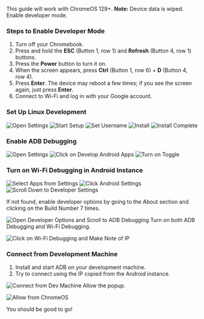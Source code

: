 This guide will work with ChromeOS 129+.
**Note:** Device data is wiped. Enable developer mode.

### Steps to Enable Developer Mode

1. Turn off your Chromebook.
2. Press and hold the **ESC** (Button 1, row 1) and **Refresh** (Button 4, row 1) buttons.
3. Press the **Power** button to turn it on.
4. When the screen appears, press **Ctrl** (Button 1, row 6) + **D** (Button 4, row 4).
5. Press **Enter**. The device may reboot a few times; if you see the screen again, just press **Enter**.
6. Connect to Wi-Fi and log in with your Google account.

### Set Up Linux Development

![Open Settings](linux_setup_1.png)
![Start Setup](linux_setup_2.png)
![Set Username](linux_setup_3.png)
![Install](linux_setup_4.png)
![Install Complete](linux_setup_5.png)

### Enable ADB Debugging

![Open Settings](enable_adb_1.png)
![Click on Develop Android Apps](enable_adb_2.png)
![Turn on Toggle](enable_adb_3.png)

### Turn on Wi-Fi Debugging in Android Instance

![Select Apps from Settings](enable_wifi_debug_1.png)
![Click Android Settings](enable_wifi_debug_2.png)
![Scroll Down to Developer Settings](enable_wifi_debug_3.png)

If not found, enable developer options by going to the About section and clicking on the Build Number 7 times.

![Open Developer Options and Scroll to ADB Debugging](enable_wifi_debug_4.png)
Turn on both ADB Debugging and Wi-Fi Debugging.

![Click on Wi-Fi Debugging and Make Note of IP](enable_wifi_debug_5.png)

### Connect from Development Machine

1. Install and start ADB on your development machine.
2. Try to connect using the IP copied from the Android instance.
   
![Connect from Dev Machine](dev_machine_1.png)
Allow the popup.

![Allow from ChromeOS](dev_machine_2.png)

You should be good to go!
